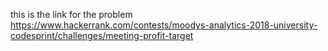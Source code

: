 this is the link for the problem 
https://www.hackerrank.com/contests/moodys-analytics-2018-university-codesprint/challenges/meeting-profit-target